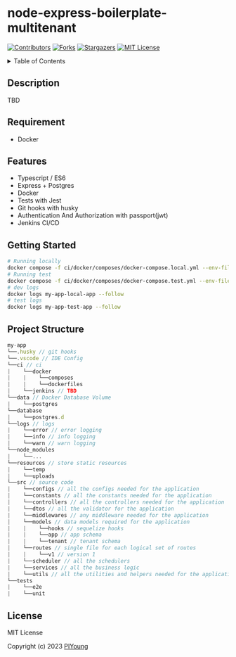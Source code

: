 # node-express-boilerplate-multitenant

[![Contributors][contributors-shield]][contributors-url]
[![Forks][forks-shield]][forks-url]
[![Stargazers][stars-shield]][stars-url]
[![MIT License][license-shield]][license-url]

<!-- TABLE OF CONTENTS -->
<details>
  <summary>Table of Contents</summary>
  <ol>
    <li>
      <a href="#about-the-project">About The Project</a>
      <ul>
        <li><a href="#built-with">Built With</a></li>
      </ul>
    </li>
    <li>
      <a href="#getting-started">Getting Started</a>
      <ul>
        <li><a href="#prerequisites">Prerequisites</a></li>
        <li><a href="#installation">Installation</a></li>
      </ul>
    </li>
    <li><a href="#license">License</a></li>
  </ol>
</details>
  
## Description

TBD

## Requirement

- Docker

## Features

- Typescript / ES6
- Express + Postgres
- Docker
- Tests with Jest
- Git hooks with husky
- Authentication And Authorization with passport(jwt)
- Jenkins CI/CD

## Getting Started

```sh
# Running locally
docker compose -f ci/docker/composes/docker-compose.local.yml --env-file .env.local up -d
# Running test
docker compose -f ci/docker/composes/docker-compose.test.yml --env-file .env.test up -d
# dev logs
docker logs my-app-local-app --follow
# test logs
docker logs my-app-test-app --follow
```

## Project Structure

```javascript
my-app
└──.husky // git hooks
└──.vscode // IDE Config
└──ci // ci
|    └──docker
|    |    └──composes
|    |    └──dockerfiles
|    └──jenkins // TBD
└──data // Docker Database Volume
|    └──postgres
└──database
|    └──postgres.d
└──logs // logs
|    └──error // error logging
|    └──info // info logging
|    └──warn // warn logging
└──node_modules
|    └──...
└──resources // store static resources
|    └──temp
|    └──uploads
└──src // source code
|    └──configs // all the configs needed for the application
|    └──constants // all the constants needed for the application
|    └──controllers // all the controllers needed for the application
|    └──dtos // all the validator for the application
|    └──middlewares // any middleware needed for the application
|    └──models // data models required for the application
|    |    └──hooks // sequelize hooks
|    |    └──app // app schema
|    |    └──tenant // tenant schema
|    └──routes // single file for each logical set of routes
|    |    └──v1 // version 1
|    └──scheduler // all the schedulers
|    └──services // all the business logic
|    └──utils // all the utilities and helpers needed for the application
└──tests
|    └──e2e
|    └──unit
```

## License

MIT License

Copyright (c) 2023 [PIYoung](https://github.com/PIYoung)

[contributors-shield]: https://img.shields.io/github/contributors/PIYoung/node-express-boilerplate-multitenant.svg?style=for-the-badge
[contributors-url]: https://github.com/PIYoung/node-express-boilerplate-multitenant/graphs/contributors
[forks-shield]: https://img.shields.io/github/forks/PIYoung/node-express-boilerplate-multitenant.svg?style=for-the-badge
[forks-url]: https://github.com/PIYoung/node-express-boilerplate-multitenant/network/members
[stars-shield]: https://img.shields.io/github/stars/PIYoung/node-express-boilerplate-multitenant.svg?style=for-the-badge
[stars-url]: https://github.com/PIYoung/node-express-boilerplate-multitenant/stargazers
[license-shield]: https://img.shields.io/github/license/PIYoung/node-express-boilerplate-multitenant.svg?style=for-the-badge
[license-url]: https://github.com/PIYoung/node-express-boilerplate-multitenant/blob/master/LICENSE.txt

